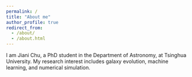 ```yaml
---
permalink: /
title: "About me"
author_profile: true
redirect_from: 
  - /about/
  - /about.html
---
```


I am Jiani Chu, a PhD student in the Department of Astronomy, at Tsinghua University. My research interest includes galaxy evolution, machine learning, and numerical simulation.


